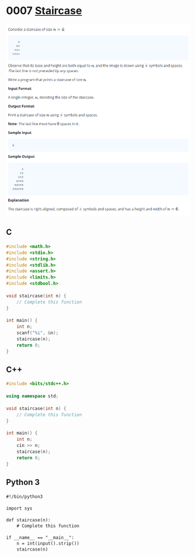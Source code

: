 # 0007 [Staircase](https://www.hackerrank.com/challenges/staircase/problem)

![Problem](zproblem.png)

## C

```c
#include <math.h>
#include <stdio.h>
#include <string.h>
#include <stdlib.h>
#include <assert.h>
#include <limits.h>
#include <stdbool.h>

void staircase(int n) {
    // Complete this function
}

int main() {
    int n;
    scanf("%i", &n);
    staircase(n);
    return 0;
}
```

## C++

```cpp
#include <bits/stdc++.h>

using namespace std;

void staircase(int n) {
    // Complete this function
}

int main() {
    int n;
    cin >> n;
    staircase(n);
    return 0;
}
```

## Python 3

```py3
#!/bin/python3

import sys

def staircase(n):
    # Complete this function

if __name__ == "__main__":
    n = int(input().strip())
    staircase(n)
```